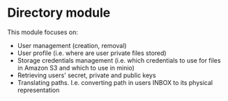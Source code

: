 # Directory module

This module focuses on:
- User management (creation, removal)
- User profile (i.e. where are user private files stored)
- Storage credentials management (i.e. which credentials to use for files in Amazon S3 and which to use in minio)
- Retrieving users' secret, private and public keys
- Translating paths. I.e. converting path in users INBOX to its physical representation 